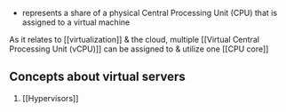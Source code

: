 - represents a share of a physical Central Processing Unit (CPU) that is assigned to a virtual machine

As it relates to [[virtualization]] & the cloud, multiple [[Virtual Central Processing Unit (vCPU)]] can be assigned to & utilize one [[CPU core]]
## Concepts about virtual servers
1. [[Hypervisors]]

